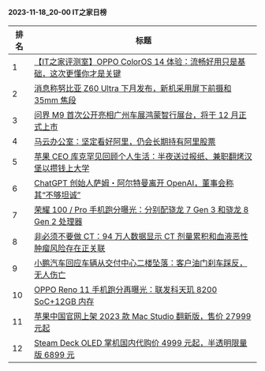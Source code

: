 #### 2023-11-18_20-00  IT之家日榜

| 排名 | 标题|
| --- | ---|
| 1 | [【IT之家评测室】OPPO ColorOS 14 体验：流畅好用只是基础，这次更懂你才是关键](https://www.ithome.com/0/733/389.htm) |
| 2 | [消息称努比亚 Z60 Ultra 下月发布，新机采用屏下前摄和 35mm 焦段](https://www.ithome.com/0/733/386.htm) |
| 3 | [问界 M9 首次公开亮相广州车展鸿蒙智行展台，将于 12 月正式上市](https://www.ithome.com/0/733/398.htm) |
| 4 | [马云办公室：坚定看好阿里，仍会长期持有阿里股票](https://www.ithome.com/0/733/396.htm) |
| 5 | [苹果 CEO 库克罕见回顾个人生活：半夜送过报纸、兼职翻烤汉堡以攒钱上大学](https://www.ithome.com/0/733/414.htm) |
| 6 | [ChatGPT 创始人萨姆・阿尔特曼离开 OpenAI，董事会称其“不够坦诚”](https://www.ithome.com/0/733/401.htm) |
| 7 | [荣耀 100 / Pro 手机跑分曝光：分别配骁龙 7 Gen 3 和骁龙 8 Gen 2 处理器](https://www.ithome.com/0/733/447.htm) |
| 8 | [非必须不要做 CT：94 万人数据显示 CT 剂量累积和血液恶性肿瘤风险存在正关联](https://www.ithome.com/0/733/458.htm) |
| 9 | [小鹏汽车回应车辆从交付中心二楼坠落：客户油门刹车踩反，无人伤亡](https://www.ithome.com/0/733/480.htm) |
| 10 | [OPPO Reno 11 手机跑分再曝光：联发科天玑 8200 SoC+12GB 内存](https://www.ithome.com/0/733/453.htm) |
| 11 | [苹果中国官网上架 2023 款 Mac Studio 翻新版，售价 27999 元起](https://www.ithome.com/0/733/399.htm) |
| 12 | [Steam Deck OLED 掌机国内代购价 4999 元起，半透明限量版 6899 元](https://www.ithome.com/0/733/383.htm) |
